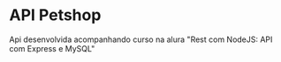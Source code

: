 # API Petshop

Api desenvolvida acompanhando curso na alura "Rest com NodeJS: API com Express e MySQL"
